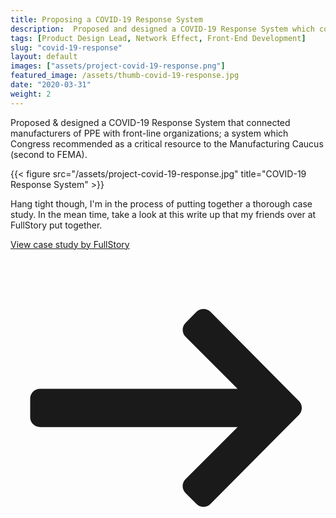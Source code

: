 ```yaml
---
title: Proposing a COVID-19 Response System
description:  Proposed and designed a COVID-19 Response System which connected manufacturers of PPE with front-line organizations; recommended by Congress as a critical resource to the Manufacturing Caucus (second to FEMA).
tags: [Product Design Lead, Network Effect, Front-End Development]
slug: "covid-19-response"
layout: default
images: ["assets/project-covid-19-response.png"]
featured_image: /assets/thumb-covid-19-response.jpg
date: "2020-03-31"
weight: 2
---
```


Proposed & designed a COVID-19 Response System that connected manufacturers of PPE with front-line organizations; a system which Congress recommended as a critical resource to the Manufacturing Caucus (second to FEMA).

{{< figure src="/assets/project-covid-19-response.jpg" title="COVID-19 Response System" >}}


Hang tight though, I'm in the process of putting together a thorough case study. In the mean time, take a look at this write up that my friends over at FullStory put together.  

[View case study by FullStory <svg viewBox="0 0 32 32" xmlns="http://www.w3.org/2000/svg" class="icon"><title>ico-arrow-default-right</title><path d="M18.895 6.306L17.783 7.43a1 1 0 0 0 .003 1.41l5.284 5.282H3a1 1 0 0 0-1 1v1.893a1 1 0 0 0 1 1h20.068L17.781 23.3a1 1 0 0 0 0 1.414l1.115 1.115a1 1 0 0 0 1.417-.003l8.988-9.054a1 1 0 0 0 0-1.409l-8.986-9.057a1 1 0 0 0-1.42 0z" fill="currentColor" fill-rule="nonzero"/></svg>    ](https://www.fullstory.com/blog/thomas-pivots-mid-crisis-with-fullstory-optimizely/)